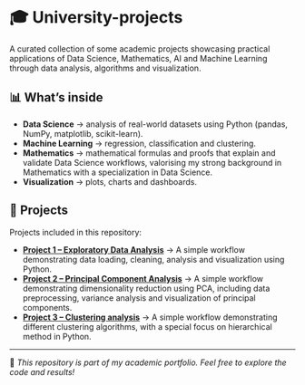 # 🎓 University-projects
A curated collection of some academic projects showcasing practical applications of Data Science, Mathematics, AI and Machine Learning through data analysis, algorithms and visualization.

## 📊 What’s inside
- **Data Science** → analysis of real-world datasets using Python (pandas, NumPy, matplotlib, scikit-learn).  
- **Machine Learning** → regression, classification and clustering.  
- **Mathematics** → mathematical formulas and proofs that explain and validate Data Science workflows, valorising my strong background in Mathematics with a specialization in Data Science.  
- **Visualization** → plots, charts and dashboards.

## 📁 Projects

Projects included in this repository:
- **[Project 1 – Exploratory Data Analysis](project1/README.md)** → A simple workflow demonstrating data loading, cleaning, analysis and visualization using Python.
- **[Project 2 – Principal Component Analysis](project2/README.md)** → A simple workflow demonstrating dimensionality reduction using PCA, including data preprocessing, variance analysis and visualization of principal components.
- **[Project 3 – Clustering analysis](project3/README.md)** → A simple workflow demonstrating different clustering algorithms, with a special focus on hierarchical method in Python.

- ---
👋 *This repository is part of my academic portfolio. Feel free to explore the code and results!*
